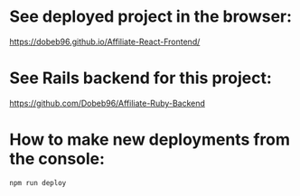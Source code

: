 # See deployed project in the browser:

https://dobeb96.github.io/Affiliate-React-Frontend/

# See Rails backend for this project:

https://github.com/Dobeb96/Affiliate-Ruby-Backend

# How to make new deployments from the console:

`npm run deploy`
